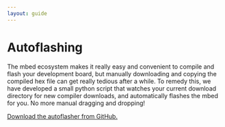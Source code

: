 ```yaml
---
layout: guide
---
```


# Autoflashing

The mbed ecosystem makes it really easy and convenient to compile and flash your development board, but manually downloading and copying the compiled hex file can get really tedious after a while.
To remedy this, we have developed a small python script that watches your current download directory for new compiler downloads, and automatically flashes the mbed for you.
No more manual dragging and dropping!

[Download the autoflasher from GitHub.](https://github.com/NordicSemiconductor/mbed-utils/tree/master/autoflash)
